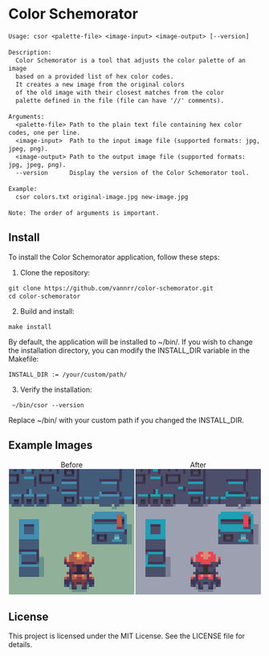 # Color Schemorator

```
Usage: csor <palette-file> <image-input> <image-output> [--version]

Description:
  Color Schemorator is a tool that adjusts the color palette of an image
  based on a provided list of hex color codes.
  It creates a new image from the original colors
  of the old image with their closest matches from the color
  palette defined in the file (file can have '//' comments).

Arguments:
  <palette-file> Path to the plain text file containing hex color codes, one per line.
  <image-input>  Path to the input image file (supported formats: jpg, jpeg, png).
  <image-output> Path to the output image file (supported formats: jpg, jpeg, png).
  --version      Display the version of the Color Schemorator tool.

Example:
  csor colors.txt original-image.jpg new-image.jpg

Note: The order of arguments is important.
```

## Install

To install the Color Schemorator application, follow these steps:

1) Clone the repository:
```
git clone https://github.com/vannrr/color-schemorator.git
cd color-schemorator
```

2) Build and install:
```
make install
```
By default, the application will be installed to ~/bin/.
If you wish to change the installation directory,
you can modify the INSTALL_DIR variable in the Makefile:
```
INSTALL_DIR := /your/custom/path/
```
3) Verify the installation:
```
 ~/bin/csor --version
```
Replace ~/bin/ with your custom path if you changed the INSTALL_DIR.

## Example Images

<div style="display: flex; justify-content: space-around; text-align: center;">
  <div>
    <label style="display: block;">Before</label>
    <img src="/image-handling/test-img-input.png?raw=true" style="max-width: 100%;">
  </div>
  <div>
    <label style="display: block;">After</label>
    <img src="/image-handling/test-img-output-expect.png?raw=true" style="max-width: 100%;">
  </div>
</div>

## License

This project is licensed under the MIT License. See the LICENSE file for details.
